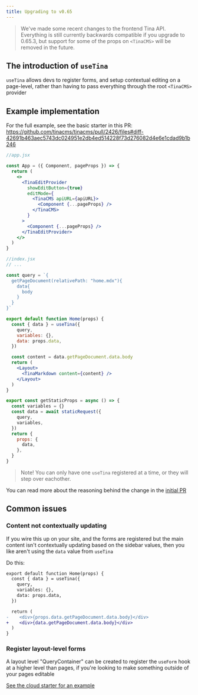 ```yaml
---
title: Upgrading to v0.65
---
```


> We've made some recent changes to the frontend Tina API. Everything is still currently backwards compatible if you upgrade to 0.65.3, but support for some of the props on `<TinaCMS>` will be removed in the future.

## The introduction of `useTina`

`useTina` allows devs to register forms, and setup contextual editing on a page-level, rather than having to pass everything through the root `<TinaCMS>` provider

## Example implementation

For the full example, see the basic starter in this PR: https://github.com/tinacms/tinacms/pull/2426/files#diff-42691b463aec5743dc024951e2db4ed514228f73d276082d4e6e1cdad9b1b246

```jsx
//app.jsx

const App = ({ Component, pageProps }) => {
  return (
    <>
      <TinaEditProvider
        showEditButton={true}
        editMode={
          <TinaCMS apiURL={apiURL}>
            <Component {...pageProps} />
          </TinaCMS>
        }
      >
        <Component {...pageProps} />
      </TinaEditProvider>
    </>
  )
}
```

```jsx
//index.jsx
// ...

const query = `{
  getPageDocument(relativePath: "home.mdx"){
    data{
      body
    }
  }
}`

export default function Home(props) {
  const { data } = useTina({
    query,
    variables: {},
    data: props.data,
  })

  const content = data.getPageDocument.data.body
  return (
    <Layout>
      <TinaMarkdown content={content} />
    </Layout>
  )
}

export const getStaticProps = async () => {
  const variables = {}
  const data = await staticRequest({
    query,
    variables,
  })
  return {
    props: {
      data,
    },
  }
}
```

> Note! You can only have one `useTina` registered at a time, or they will step over eachother.

You can read more about the reasoning behind the change in the [initial PR](https://github.com/tinacms/tinacms/pull/2426)

## Common issues

### Content not contextually updating

If you wire this up on your site, and the forms are registered but the main content isn't contextually updating based on the sidebar values, then you like aren't using the `data` value from `useTina`

Do this:

```diff
export default function Home(props) {
  const { data } = useTina({
    query,
    variables: {},
    data: props.data,
  })

  return (
-    <div>{props.data.getPageDocument.data.body}</div>
+    <div>{data.getPageDocument.data.body}</div>
  )
}
```

### Register layout-level forms

A layout level "QueryContainer" can be created to register the `useForm` hook at a higher level than pages, if you're looking to make something outside of your pages editable

[See the cloud starter for an example](https://github.com/tinacms/tina-cloud-starter/blob/main/pages/_app.tsx#L11)
